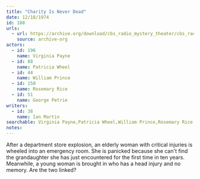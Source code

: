 ```yaml
---
title: "Charity Is Never Dead"
date: 12/18/1974
id: 188
urls: 
  - url: https://archive.org/download/cbs_radio_mystery_theater/cbs_radio_mystery_theater-0151-0200.zip/cbs_radio_mystery_theater-0151-0200%2Fcbsrmt_0188_charity_is_never_dead.mp3
    source: archive-org
actors:  
  - id: 196
    name: Virginia Payne  
  - id: 88
    name: Patricia Wheel  
  - id: 44
    name: William Prince  
  - id: 150
    name: Rosemary Rice  
  - id: 51
    name: George Petrie
writers:  
  - id: 38
    name: Ian Martin
searchable: Virginia Payne,Patricia Wheel,William Prince,Rosemary Rice,George Petrie Ian Martin
notes:  
---
```

After a department store explosion, an elderly woman with critical injuries is wheeled into an emergency room. She is panicked because she can't find the grandaughter she has just encountered for the first time in ten years. Meanwhile, a young woman is brought in who has a head injury and no memory. Are the two linked?